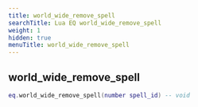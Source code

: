 ```yaml
---
title: world_wide_remove_spell
searchTitle: Lua EQ world_wide_remove_spell
weight: 1
hidden: true
menuTitle: world_wide_remove_spell
---
```

## world_wide_remove_spell
```lua
eq.world_wide_remove_spell(number spell_id) -- void
```